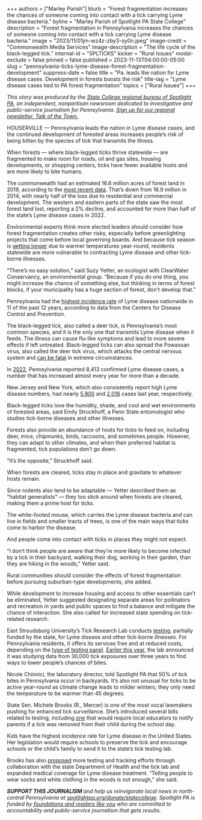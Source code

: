 +++
authors = ["Marley Parish"]
blurb = "Forest fragmentation increases the chances of someone coming into contact with a tick carrying Lyme disease bacteria."
byline = "Marley Parish of Spotlight PA State College"
description = "Forest fragmentation in Pennsylvania increases the chances of someone coming into contact with a tick carrying Lyme disease bacteria."
image = "2023/11/01jm-wz4z-zby3-sy0n.jpeg"
image-credit = "Commonwealth Media Services"
image-description = "The life cycle of the black-legged tick."
internal-id = "SPLTICKS"
kicker = "Rural Issues"
modal-exclude = false
pinned = false
published = 2023-11-13T04:00:00-05:00
slug = "pennsylvania-ticks-lyme-disease-forest-fragmentation-development"
suppress-date = false
title = "Pa. leads the nation for Lyme disease cases. Development in forests boosts the risk"
title-tag = "Lyme disease cases tied to PA forest fragmentation"
topics = ["Rural Issues"]
+++

<em>This story was produced by the </em><a href="https://www.spotlightpa.org/statecollege"><em>State College regional bureau of Spotlight PA</em></a><em>, an independent, nonpartisan newsroom dedicated to investigative and public-service journalism for Pennsylvania. </em><a href="https://www.spotlightpa.org/newsletters/talkofthetown"><em>Sign up for our regional newsletter, Talk of the Town.</em></a>

HOUSERVILLE — Pennsylvania leads the nation in Lyme disease cases, and the continued development of forested areas increases people’s risk of being bitten by the species of tick that transmits the illness.

When forests — where black-legged ticks thrive statewide — are fragmented to make room for roads, oil and gas sites, housing developments, or shopping centers, ticks have fewer available hosts and are more likely to bite humans.

The commonwealth had an estimated 16.6 million acres of forest land in 2019, according to the <a href="https://www.fs.usda.gov/nrs/pubs/rb/rb_nrs131.pdf">most recent data</a>. That’s down from 16.9 million in 2014, with nearly half of the loss due to residential and commercial development. The western and eastern parts of the state saw the most forest land lost, reporting a 2% decline, and accounted for more than half of the state’s Lyme disease cases in 2022.

Environmental experts think more elected leaders should consider how forest fragmentation creates other risks, especially before greenlighting projects that come before local governing boards. And because tick season is <a href="https://www.wesa.fm/health-science-tech/2023-06-30/climate-change-pennsylvania-lyme-disease-ticks">getting longer</a> due to warmer temperatures year-round, residents statewide are more vulnerable to contracting Lyme disease and other tick-borne illnesses.

“There’s no easy solution,” said Suzy Yetter, an ecologist with ClearWater Conservancy, an environmental group. “Because if you do one thing, you might increase the chance of something else, but thinking in terms of forest blocks, if your municipality has a huge section of forest, don’t develop that.”

<script src="https://www.spotlightpa.org/embed.js" async></script><div data-spl-embed-version="1" data-spl-src="https://www.spotlightpa.org/embeds/newsletter/?cta=Sign%20up%20for%20our%20new%20regional%20newsletter%2C%20%3Cb%3ETalk%20of%20the%20Town%3C%2Fb%3E%2C%20and%20get%20all%20the%20news%20and%20notes%20from%20State%20College%20and%20north-central%20PA.&button=Sign%20Up%20Now&preselect=state_college&eyebrow=DON'T%20MISS%20A%20BEAT"></div>

Pennsylvania had the <a href="https://web.archive.org/20230128132650/https://www.cdc.gov/lyme/datasurveillance/surveillance-data.html">highest incidence rate</a> of Lyme disease nationwide in 11 of the past 12 years, according to data from the Centers for Disease Control and Prevention.

The black-legged tick, also called a deer tick, is Pennsylvania’s most common species, and it is the only one that transmits Lyme disease when it feeds. The illness can cause flu-like symptoms and lead to more severe effects if left untreated. Black-legged ticks can also spread the Powassan virus, also called the deer tick virus, which attacks the central nervous system and <a href="https://www.maine.gov/dhhs/news/maine-cdc-confirms-death-powassan-virus-disease-wed-05172023-1200#:~:text=Maine%20has%20identified%2015%20cases,deer%20tick%20or%20woodchuck%20tick">can be fatal</a> in extreme circumstances.

In <a href="https://www.health.pa.gov/topics/Documents/Diseases%20and%20Conditions/Vectorborne/OfficialLymeByReport2022withMap.xlsx">2022</a>, Pennsylvania reported 8,413 confirmed Lyme disease cases, a number that has increased almost every year for more than a decade.

New Jersey and New York, which also consistently report high Lyme disease numbers, had nearly <a href="https://www.nj.gov/education/broadcasts/2023/sept/27/TicksandTick-BorneIllnessEducation.pdf">5,900</a> and <a href="https://www.nyc.gov/site/doh/about/press/pr2023/prevent-tick-borne-diseases.page#:~:text=In%202022%2C%20there%20were%202%2C018,reported%20cases%20of%20Lyme%20disease.">2,018</a> cases last year, respectively.

Black-legged ticks love the humidity, shade, and cool and wet environments of forested areas, said Emily Struckhoff, a Penn State entomologist who studies tick-borne diseases and other illnesses.

Forests also provide an abundance of hosts for ticks to feed on, including deer, mice, chipmunks, birds, raccoons, and sometimes people. However, they can adapt to other climates, and when their preferred habitat is fragmented, tick populations don’t go down.

“It’s the opposite,” Struckhoff said.

When forests are cleared, ticks stay in place and gravitate to whatever hosts remain.

Since rodents also tend to be adaptable — Yetter described them as &#34;habitat generalists&#34; — they too stick around when forests are cleared, making them a prime host for ticks.

The white-footed mouse, which carries the Lyme disease bacteria and can live in fields and smaller tracts of trees, is one of the main ways that ticks come to harbor the disease.

And people come into contact with ticks in places they might not expect.

“I don’t think people are aware that they’re more likely to become infected by a tick in their backyard, walking their dog, working in their garden, than they are hiking in the woods,” Yetter said.

Rural communities should consider the effects of forest fragmentation before pursuing suburban-type developments, she added.

While development to increase housing and access to other essentials can’t be eliminated, Yetter suggested designating separate areas for pollinators and recreation in yards and public spaces to find a balance and mitigate the chance of interaction. She also called for increased state spending on tick-related research.

East Stroudsburg University’s Tick Research Lab conducts <a href="https://www.ticklab.org/about">testing</a>, partially funded by the state, for Lyme disease and other tick-borne illnesses. For Pennsylvania residents, it offers its services free and at reduced costs, depending on the <a href="https://www.ticklab.org/pricing">type of testing panel</a>. <a href="https://stateimpact.npr.org/pennsylvania/2023/05/09/pennsylvania-leads-the-nation-in-lyme-disease-the-state-is-responding-with-new-tick-testing-research-and-education/">Earlier this year</a>, the lab announced it was studying data from 30,000 tick exposures over three years to find ways to lower people’s chances of bites.

<script src="https://www.spotlightpa.org/embed.js" async></script><div data-spl-embed-version="1" data-spl-src="https://www.spotlightpa.org/embeds/donate/"></div>

Nicole Chinnici, the laboratory director, told Spotlight PA that 50% of tick bites in Pennsylvania occur in backyards. It’s also not unusual for ticks to be active year-round as climate change leads to milder winters; they only need the temperature to be warmer than 45 degrees.

State Sen. Michele Brooks (R., Mercer) is one of the most vocal lawmakers pushing for enhanced tick surveillance. She’s introduced several bills related to testing, including <a href="https://www.legis.state.pa.us/cfdocs/billinfo/billinfo.cfm?syear=2023&amp;sInd=0&amp;body=S&amp;type=B&amp;bn=232">one</a> that would require local educators to notify parents if a tick was removed from their child during the school day.

Kids have the highest incidence rate for Lyme disease in the United States. Her legislation would require schools to preserve the tick and encourage schools or the child’s family to send it to the state’s tick testing lab.

Brooks has also <a href="https://www.legis.state.pa.us/cfdocs/billinfo/billinfo.cfm?syear=2021&amp;sind=0&amp;body=S&amp;type=B&amp;bn=1188">proposed</a> more testing and tracking efforts through collaboration with the state Department of Health and the tick lab and expanded medical coverage for Lyme disease treatment. “Telling people to wear socks and white clothing in the woods is not enough,” she said.

<strong><em>SUPPORT THIS JOURNALISM </em></strong><em>and help us reinvigorate local news in north-central Pennsylvania at </em><a href="https://www.spotlightpa.org/donate/statecollege"><em>spotlightpa.org/donate/statecollege</em></a><em>. Spotlight PA is funded by </em><a href="https://www.spotlightpa.org/support"><em>foundations and readers like you</em></a><em> who are committed to accountability and public-service journalism that gets results.</em>


